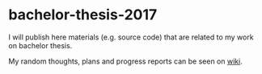# bachelor-thesis-2017

I will publish here materials (e.g. source code) that are related to my work on bachelor thesis.

My random thoughts, plans and progress reports can be seen on [wiki](https://github.com/gnull/bachelor-thesis-2017/wiki).
